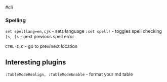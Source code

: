 #cli

### Spelling

`set spelllang=en,cjk` - sets language
`:set spell!` - toggles spell checking
`[s, ]s` - next previous spell error

`CTRL-I,O`  - go to prev/next location

## Interesting plugins
`:TableModeRealign, :TableModeEnable` - format your md table